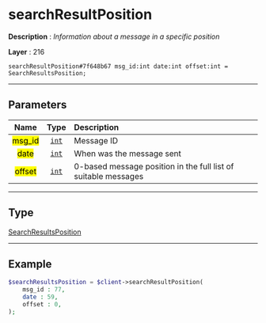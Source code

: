 # searchResultPosition

**Description** : *Information about a message in a specific position*

**Layer** : 216

```tl
searchResultPosition#7f648b67 msg_id:int date:int offset:int = SearchResultsPosition;
```

---

## Parameters

| Name | Type | Description |
| :---: | :---: | :--- |
| <mark>msg_id</mark> | [`int`](type/int) | Message ID |
| <mark>date</mark> | [`int`](type/int) | When was the message sent |
| <mark>offset</mark> | [`int`](type/int) | 0-based message position in the full list of suitable messages |

---

## Type

[SearchResultsPosition](type/SearchResultsPosition)

---

## Example

```php
$searchResultsPosition = $client->searchResultPosition(
	msg_id : 77,
	date : 59,
	offset : 0,
);
```